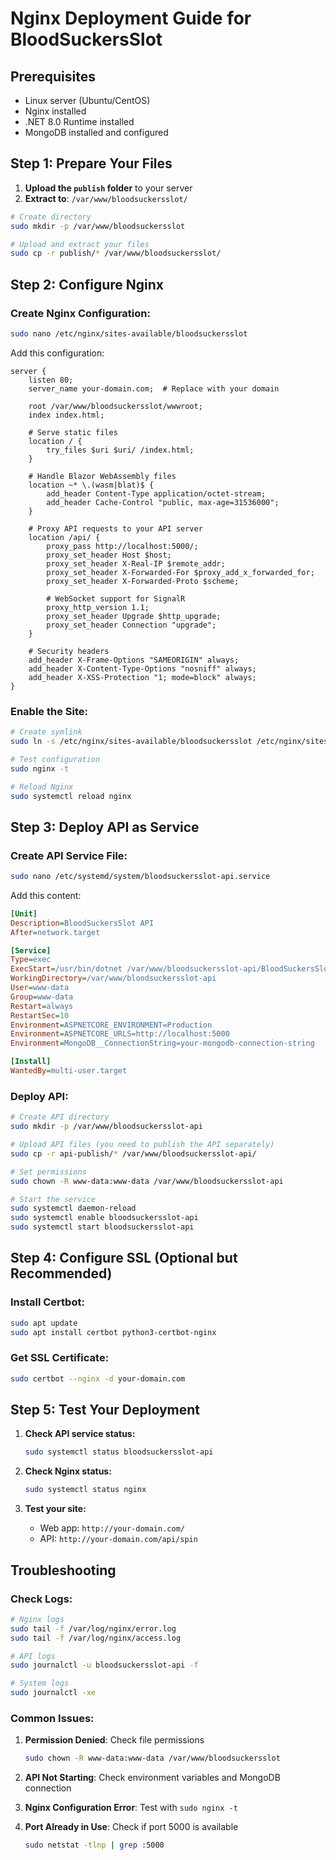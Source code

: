 # Nginx Deployment Guide for BloodSuckersSlot

## Prerequisites
- Linux server (Ubuntu/CentOS)
- Nginx installed
- .NET 8.0 Runtime installed
- MongoDB installed and configured

## Step 1: Prepare Your Files

1. **Upload the `publish` folder** to your server
2. **Extract to**: `/var/www/bloodsuckersslot/`

```bash
# Create directory
sudo mkdir -p /var/www/bloodsuckersslot

# Upload and extract your files
sudo cp -r publish/* /var/www/bloodsuckersslot/
```

## Step 2: Configure Nginx

### Create Nginx Configuration:

```bash
sudo nano /etc/nginx/sites-available/bloodsuckersslot
```

Add this configuration:

```nginx
server {
    listen 80;
    server_name your-domain.com;  # Replace with your domain

    root /var/www/bloodsuckersslot/wwwroot;
    index index.html;

    # Serve static files
    location / {
        try_files $uri $uri/ /index.html;
    }

    # Handle Blazor WebAssembly files
    location ~* \.(wasm|blat)$ {
        add_header Content-Type application/octet-stream;
        add_header Cache-Control "public, max-age=31536000";
    }

    # Proxy API requests to your API server
    location /api/ {
        proxy_pass http://localhost:5000/;
        proxy_set_header Host $host;
        proxy_set_header X-Real-IP $remote_addr;
        proxy_set_header X-Forwarded-For $proxy_add_x_forwarded_for;
        proxy_set_header X-Forwarded-Proto $scheme;
        
        # WebSocket support for SignalR
        proxy_http_version 1.1;
        proxy_set_header Upgrade $http_upgrade;
        proxy_set_header Connection "upgrade";
    }

    # Security headers
    add_header X-Frame-Options "SAMEORIGIN" always;
    add_header X-Content-Type-Options "nosniff" always;
    add_header X-XSS-Protection "1; mode=block" always;
}
```

### Enable the Site:

```bash
# Create symlink
sudo ln -s /etc/nginx/sites-available/bloodsuckersslot /etc/nginx/sites-enabled/

# Test configuration
sudo nginx -t

# Reload Nginx
sudo systemctl reload nginx
```

## Step 3: Deploy API as Service

### Create API Service File:

```bash
sudo nano /etc/systemd/system/bloodsuckersslot-api.service
```

Add this content:

```ini
[Unit]
Description=BloodSuckersSlot API
After=network.target

[Service]
Type=exec
ExecStart=/usr/bin/dotnet /var/www/bloodsuckersslot-api/BloodSuckersSlot.Api.dll
WorkingDirectory=/var/www/bloodsuckersslot-api
User=www-data
Group=www-data
Restart=always
RestartSec=10
Environment=ASPNETCORE_ENVIRONMENT=Production
Environment=ASPNETCORE_URLS=http://localhost:5000
Environment=MongoDB__ConnectionString=your-mongodb-connection-string

[Install]
WantedBy=multi-user.target
```

### Deploy API:

```bash
# Create API directory
sudo mkdir -p /var/www/bloodsuckersslot-api

# Upload API files (you need to publish the API separately)
sudo cp -r api-publish/* /var/www/bloodsuckersslot-api/

# Set permissions
sudo chown -R www-data:www-data /var/www/bloodsuckersslot-api

# Start the service
sudo systemctl daemon-reload
sudo systemctl enable bloodsuckersslot-api
sudo systemctl start bloodsuckersslot-api
```

## Step 4: Configure SSL (Optional but Recommended)

### Install Certbot:

```bash
sudo apt update
sudo apt install certbot python3-certbot-nginx
```

### Get SSL Certificate:

```bash
sudo certbot --nginx -d your-domain.com
```

## Step 5: Test Your Deployment

1. **Check API service status:**
   ```bash
   sudo systemctl status bloodsuckersslot-api
   ```

2. **Check Nginx status:**
   ```bash
   sudo systemctl status nginx
   ```

3. **Test your site:**
   - Web app: `http://your-domain.com/`
   - API: `http://your-domain.com/api/spin`

## Troubleshooting

### Check Logs:

```bash
# Nginx logs
sudo tail -f /var/log/nginx/error.log
sudo tail -f /var/log/nginx/access.log

# API logs
sudo journalctl -u bloodsuckersslot-api -f

# System logs
sudo journalctl -xe
```

### Common Issues:

1. **Permission Denied**: Check file permissions
   ```bash
   sudo chown -R www-data:www-data /var/www/bloodsuckersslot
   ```

2. **API Not Starting**: Check environment variables and MongoDB connection

3. **Nginx Configuration Error**: Test with `sudo nginx -t`

4. **Port Already in Use**: Check if port 5000 is available
   ```bash
   sudo netstat -tlnp | grep :5000
   ``` 